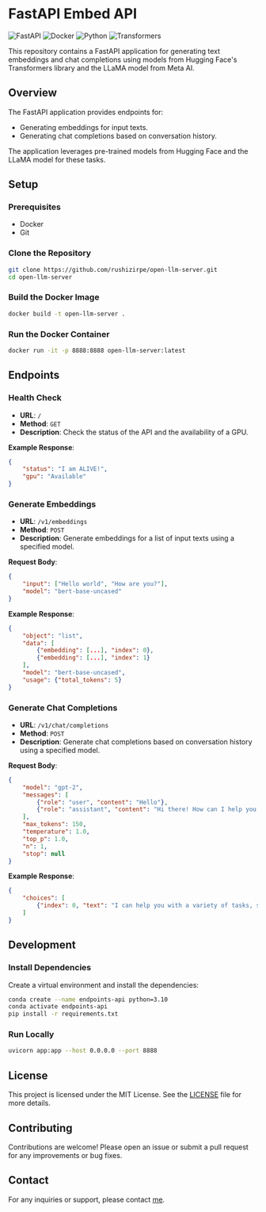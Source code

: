 
# FastAPI Embed API

![FastAPI](https://img.shields.io/badge/FastAPI-005571?style=flat&logo=fastapi)
![Docker](https://img.shields.io/badge/Docker-2496ED?style=flat&logo=docker)
![Python](https://img.shields.io/badge/Python-3776AB?style=flat&logo=python)
![Transformers](https://img.shields.io/badge/Transformers-FFD700?style=flat&logo=transformers)

This repository contains a FastAPI application for generating text embeddings and chat completions using models from Hugging Face's Transformers library and the LLaMA model from Meta AI.

## Overview

The FastAPI application provides endpoints for:
- Generating embeddings for input texts.
- Generating chat completions based on conversation history.

The application leverages pre-trained models from Hugging Face and the LLaMA model for these tasks.

## Setup

### Prerequisites

- Docker
- Git

### Clone the Repository

```sh
git clone https://github.com/rushizirpe/open-llm-server.git
cd open-llm-server
```

### Build the Docker Image

```sh
docker build -t open-llm-server .
```

### Run the Docker Container

```sh
docker run -it -p 8888:8888 open-llm-server:latest
```

## Endpoints

### Health Check

- **URL**: `/`
- **Method**: `GET`
- **Description**: Check the status of the API and the availability of a GPU.

**Example Response**:
```json
{
    "status": "I am ALIVE!",
    "gpu": "Available"
}
```

### Generate Embeddings

- **URL**: `/v1/embeddings`
- **Method**: `POST`
- **Description**: Generate embeddings for a list of input texts using a specified model.

**Request Body**:
```json
{
    "input": ["Hello world", "How are you?"],
    "model": "bert-base-uncased"
}
```

**Example Response**:
```json
{
    "object": "list",
    "data": [
        {"embedding": [...], "index": 0},
        {"embedding": [...], "index": 1}
    ],
    "model": "bert-base-uncased",
    "usage": {"total_tokens": 5}
}
```

### Generate Chat Completions

- **URL**: `/v1/chat/completions`
- **Method**: `POST`
- **Description**: Generate chat completions based on conversation history using a specified model.

**Request Body**:
```json
{
    "model": "gpt-2",
    "messages": [
        {"role": "user", "content": "Hello"},
        {"role": "assistant", "content": "Hi there! How can I help you today?"}
    ],
    "max_tokens": 150,
    "temperature": 1.0,
    "top_p": 1.0,
    "n": 1,
    "stop": null
}
```

**Example Response**:
```json
{
    "choices": [
        {"index": 0, "text": "I can help you with a variety of tasks, such as ..."}
    ]
}
```

## Development

### Install Dependencies

Create a virtual environment and install the dependencies:

```sh
conda create --name endpoints-api python=3.10
conda activate endpoints-api
pip install -r requirements.txt
```

### Run Locally

```sh
uvicorn app:app --host 0.0.0.0 --port 8888
```

## License

This project is licensed under the MIT License. See the [LICENSE](LICENSE) file for more details.

## Contributing

Contributions are welcome! Please open an issue or submit a pull request for any improvements or bug fixes.

## Contact

For any inquiries or support, please contact [me](mailto:zirperishi@gmail.com).
